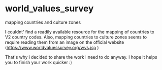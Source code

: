 # world_values_survey
mapping countries and culture zones


I couldnt' find a readily available resource for the mapping of countries to V2 country codes. Also, mapping countries to culture zones seems to require reading them from an image on the official website (https://www.worldvaluessurvey.org/wvs.jsp )

That's why i decided to share the work I need to do anyway. I hope it helps you to finish your work quicker :)
